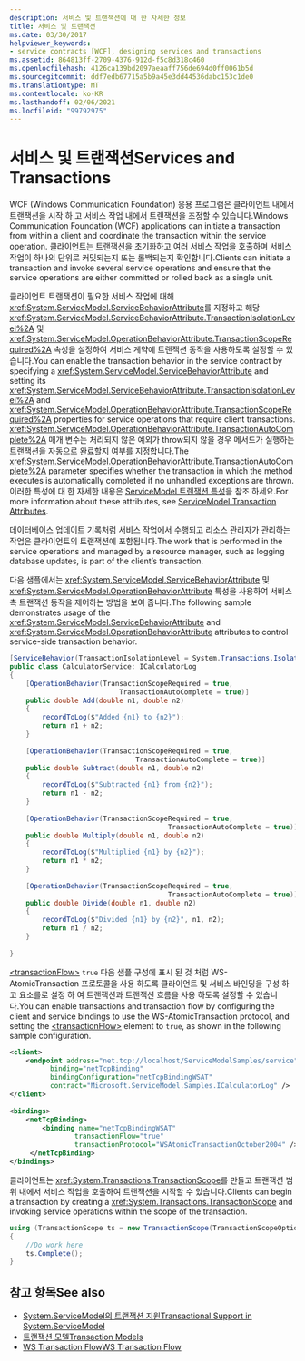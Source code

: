 ```yaml
---
description: 서비스 및 트랜잭션에 대 한 자세한 정보
title: 서비스 및 트랜잭션
ms.date: 03/30/2017
helpviewer_keywords:
- service contracts [WCF], designing services and transactions
ms.assetid: 864813ff-2709-4376-912d-f5c8d318c460
ms.openlocfilehash: 4126ca139bd2097aeaaff756de694d0ff0061b5d
ms.sourcegitcommit: ddf7edb67715a5b9a45e3dd44536dabc153c1de0
ms.translationtype: MT
ms.contentlocale: ko-KR
ms.lasthandoff: 02/06/2021
ms.locfileid: "99792975"
---
```

# <a name="services-and-transactions"></a><span data-ttu-id="ae32d-103">서비스 및 트랜잭션</span><span class="sxs-lookup"><span data-stu-id="ae32d-103">Services and Transactions</span></span>

<span data-ttu-id="ae32d-104">WCF (Windows Communication Foundation) 응용 프로그램은 클라이언트 내에서 트랜잭션을 시작 하 고 서비스 작업 내에서 트랜잭션을 조정할 수 있습니다.</span><span class="sxs-lookup"><span data-stu-id="ae32d-104">Windows Communication Foundation (WCF) applications can initiate a transaction from within a client and coordinate the transaction within the service operation.</span></span> <span data-ttu-id="ae32d-105">클라이언트는 트랜잭션을 초기화하고 여러 서비스 작업을 호출하며 서비스 작업이 하나의 단위로 커밋되는지 또는 롤백되는지 확인합니다.</span><span class="sxs-lookup"><span data-stu-id="ae32d-105">Clients can initiate a transaction and invoke several service operations and ensure that the service operations are either committed or rolled back as a single unit.</span></span>  
  
 <span data-ttu-id="ae32d-106">클라이언트 트랜잭션이 필요한 서비스 작업에 대해 <xref:System.ServiceModel.ServiceBehaviorAttribute>를 지정하고 해당 <xref:System.ServiceModel.ServiceBehaviorAttribute.TransactionIsolationLevel%2A> 및 <xref:System.ServiceModel.OperationBehaviorAttribute.TransactionScopeRequired%2A> 속성을 설정하여 서비스 계약에 트랜잭션 동작을 사용하도록 설정할 수 있습니다.</span><span class="sxs-lookup"><span data-stu-id="ae32d-106">You can enable the transaction behavior in the service contract by specifying a <xref:System.ServiceModel.ServiceBehaviorAttribute> and setting its <xref:System.ServiceModel.ServiceBehaviorAttribute.TransactionIsolationLevel%2A> and <xref:System.ServiceModel.OperationBehaviorAttribute.TransactionScopeRequired%2A> properties for service operations that require client transactions.</span></span> <span data-ttu-id="ae32d-107"><xref:System.ServiceModel.OperationBehaviorAttribute.TransactionAutoComplete%2A> 매개 변수는 처리되지 않은 예외가 throw되지 않을 경우 메서드가 실행하는 트랜잭션을 자동으로 완료할지 여부를 지정합니다.</span><span class="sxs-lookup"><span data-stu-id="ae32d-107">The <xref:System.ServiceModel.OperationBehaviorAttribute.TransactionAutoComplete%2A> parameter specifies whether the transaction in which the method executes is automatically completed if no unhandled exceptions are thrown.</span></span> <span data-ttu-id="ae32d-108">이러한 특성에 대 한 자세한 내용은 [ServiceModel 트랜잭션 특성](./feature-details/servicemodel-transaction-attributes.md)을 참조 하세요.</span><span class="sxs-lookup"><span data-stu-id="ae32d-108">For more information about these attributes, see [ServiceModel Transaction Attributes](./feature-details/servicemodel-transaction-attributes.md).</span></span>  
  
 <span data-ttu-id="ae32d-109">데이터베이스 업데이트 기록처럼 서비스 작업에서 수행되고 리소스 관리자가 관리하는 작업은 클라이언트의 트랜잭션에 포함됩니다.</span><span class="sxs-lookup"><span data-stu-id="ae32d-109">The work that is performed in the service operations and managed by a resource manager, such as logging database updates, is part of the client’s transaction.</span></span>  
  
 <span data-ttu-id="ae32d-110">다음 샘플에서는 <xref:System.ServiceModel.ServiceBehaviorAttribute> 및 <xref:System.ServiceModel.OperationBehaviorAttribute> 특성을 사용하여 서비스 측 트랜잭션 동작을 제어하는 방법을 보여 줍니다.</span><span class="sxs-lookup"><span data-stu-id="ae32d-110">The following sample demonstrates usage of the <xref:System.ServiceModel.ServiceBehaviorAttribute> and <xref:System.ServiceModel.OperationBehaviorAttribute> attributes to control service-side transaction behavior.</span></span>  
  
```csharp
[ServiceBehavior(TransactionIsolationLevel = System.Transactions.IsolationLevel.Serializable)]  
public class CalculatorService: ICalculatorLog  
{  
    [OperationBehavior(TransactionScopeRequired = true,  
                           TransactionAutoComplete = true)]  
    public double Add(double n1, double n2)  
    {  
        recordToLog($"Added {n1} to {n2}");
        return n1 + n2;  
    }  
  
    [OperationBehavior(TransactionScopeRequired = true,
                               TransactionAutoComplete = true)]  
    public double Subtract(double n1, double n2)  
    {  
        recordToLog($"Subtracted {n1} from {n2}");
        return n1 - n2;  
    }  
  
    [OperationBehavior(TransactionScopeRequired = true,
                                       TransactionAutoComplete = true)]  
    public double Multiply(double n1, double n2)  
    {  
        recordToLog($"Multiplied {n1} by {n2}");
        return n1 * n2;  
    }  
  
    [OperationBehavior(TransactionScopeRequired = true,
                                       TransactionAutoComplete = true)]  
    public double Divide(double n1, double n2)  
    {  
        recordToLog($"Divided {n1} by {n2}", n1, n2);
        return n1 / n2;  
    }  
  
}  
```  
  
 <span data-ttu-id="ae32d-111">[\<transactionFlow>](../configure-apps/file-schema/wcf/transactionflow.md) `true` 다음 샘플 구성에 표시 된 것 처럼 WS-AtomicTransaction 프로토콜을 사용 하도록 클라이언트 및 서비스 바인딩을 구성 하 고 요소를로 설정 하 여 트랜잭션과 트랜잭션 흐름을 사용 하도록 설정할 수 있습니다.</span><span class="sxs-lookup"><span data-stu-id="ae32d-111">You can enable transactions and transaction flow by configuring the client and service bindings to use the WS-AtomicTransaction protocol, and setting the [\<transactionFlow>](../configure-apps/file-schema/wcf/transactionflow.md) element to `true`, as shown in the following sample configuration.</span></span>  
  
```xml  
<client>  
    <endpoint address="net.tcp://localhost/ServiceModelSamples/service"
          binding="netTcpBinding"
          bindingConfiguration="netTcpBindingWSAT"
          contract="Microsoft.ServiceModel.Samples.ICalculatorLog" />  
</client>  
  
<bindings>  
    <netTcpBinding>  
        <binding name="netTcpBindingWSAT"  
                transactionFlow="true"  
                transactionProtocol="WSAtomicTransactionOctober2004" />  
     </netTcpBinding>  
</bindings>  
```  
  
 <span data-ttu-id="ae32d-112">클라이언트는 <xref:System.Transactions.TransactionScope>를 만들고 트랜잭션 범위 내에서 서비스 작업을 호출하여 트랜잭션을 시작할 수 있습니다.</span><span class="sxs-lookup"><span data-stu-id="ae32d-112">Clients can begin a transaction by creating a <xref:System.Transactions.TransactionScope> and invoking service operations within the scope of the transaction.</span></span>  
  
```csharp
using (TransactionScope ts = new TransactionScope(TransactionScopeOption.RequiresNew))  
{  
    //Do work here  
    ts.Complete();  
}  
```  
  
## <a name="see-also"></a><span data-ttu-id="ae32d-113">참고 항목</span><span class="sxs-lookup"><span data-stu-id="ae32d-113">See also</span></span>

- [<span data-ttu-id="ae32d-114">System.ServiceModel의 트랜잭션 지원</span><span class="sxs-lookup"><span data-stu-id="ae32d-114">Transactional Support in System.ServiceModel</span></span>](./feature-details/transactional-support-in-system-servicemodel.md)
- [<span data-ttu-id="ae32d-115">트랜잭션 모델</span><span class="sxs-lookup"><span data-stu-id="ae32d-115">Transaction Models</span></span>](./feature-details/transaction-models.md)
- [<span data-ttu-id="ae32d-116">WS Transaction Flow</span><span class="sxs-lookup"><span data-stu-id="ae32d-116">WS Transaction Flow</span></span>](./samples/ws-transaction-flow.md)
